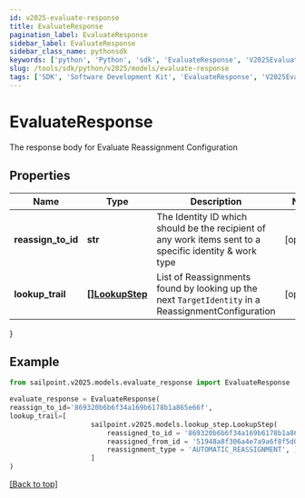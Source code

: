 ```yaml
---
id: v2025-evaluate-response
title: EvaluateResponse
pagination_label: EvaluateResponse
sidebar_label: EvaluateResponse
sidebar_class_name: pythonsdk
keywords: ['python', 'Python', 'sdk', 'EvaluateResponse', 'V2025EvaluateResponse'] 
slug: /tools/sdk/python/v2025/models/evaluate-response
tags: ['SDK', 'Software Development Kit', 'EvaluateResponse', 'V2025EvaluateResponse']
---
```


# EvaluateResponse

The response body for Evaluate Reassignment Configuration

## Properties

Name | Type | Description | Notes
------------ | ------------- | ------------- | -------------
**reassign_to_id** | **str** | The Identity ID which should be the recipient of any work items sent to a specific identity & work type | [optional] 
**lookup_trail** | [**[]LookupStep**](lookup-step) | List of Reassignments found by looking up the next `TargetIdentity` in a ReassignmentConfiguration | [optional] 
}

## Example

```python
from sailpoint.v2025.models.evaluate_response import EvaluateResponse

evaluate_response = EvaluateResponse(
reassign_to_id='869320b6b6f34a169b6178b1a865e66f',
lookup_trail=[
                    sailpoint.v2025.models.lookup_step.LookupStep(
                        reassigned_to_id = '869320b6b6f34a169b6178b1a865e66f', 
                        reassigned_from_id = '51948a8f306a4e7a9a6f8f5d032fa59e', 
                        reassignment_type = 'AUTOMATIC_REASSIGNMENT', )
                    ]
)

```
[[Back to top]](#) 

